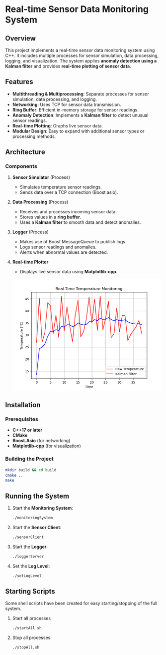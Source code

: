 # Real-time Sensor Data Monitoring System

## Overview
This project implements a real-time sensor data monitoring system using C++. It includes multiple processes for sensor simulation, data processing, logging, and visualization. The system applies **anomaly detection using a Kalman filter** and provides **real-time plotting of sensor data**.

## Features
- **Multithreading & Multiprocessing**: Separate processes for sensor simulation, data processing, and logging.
- **Networking**: Uses TCP for sensor data transmission.
- **Ring Buffer**: Efficient in-memory storage for sensor readings.
- **Anomaly Detection**: Implements a **Kalman filter** to detect unusual sensor readings.
- **Real-time Plotting**: Graphs live sensor data.
- **Modular Design**: Easy to expand with additional sensor types or processing methods.

## Architecture
### Components
1. **Sensor Simulator** (Process)
   - Simulates temperature sensor readings.
   - Sends data over a TCP connection (Boost asio).

2. **Data Processing** (Process)
   - Receives and processes incoming sensor data.
   - Stores values in a **ring buffer**.
   - Uses a **Kalman filter** to smooth data and detect anomalies.

3. **Logger** (Process)
   - Makes use of Boost MessageQueue to publish logs
   - Logs sensor readings and anomalies.
   - Alerts when abnormal values are detected.

4. **Real-time Plotter**
   - Displays live sensor data using **Matplotlib-cpp**.

   ![Temperature plot](images/temperature_plot_example.png)


## Installation
### Prerequisites
- **C++17 or later**
- **CMake**
- **Boost.Asio** (for networking)
- **Matplotlib-cpp** (for visualization)

### Building the Project
```sh
mkdir build && cd build
cmake ..
make
```

## Running the System
1. Start the **Monitoring System**:
   ```sh
   ./monitoringSystem
   ```
2. Start the **Sensor Client**:
   ```sh
   ./sensorClient
   ```
3. Start the **Logger**:
   ```sh
   ./loggerServer
   ```
4. Set the **Log Level**:
   ```sh
   ./setLogLevel
   ```

## Starting Scripts
Some shell scripts have been created for easy starting/stopping of the full system.
1. Start all processes
   ```sh
   ./startAll.sh
   ```
2. Stop all processes
   ```sh
   ./stopAll.sh
   ```
